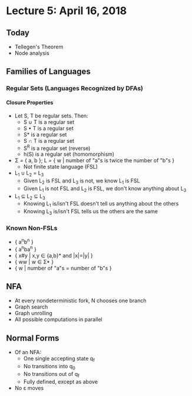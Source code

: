 # Lecture 5: April 16, 2018
## Today
* Tellegen's Theorem
* Node analysis
## Families of Languages
### Regular Sets (Languages Recognized by DFAs)
#### Closure Properties
* Let S, T be regular sets. Then:
  * S ∪ T is a regular set
  * S • T is a regular set
  * S* is a regular set
  * S ∩ T is a regular set
  * S<sup>R</sup> is a regular set (reverse)
  * h(S) is a regular set (homomorphism)
* Σ = { a, b }; L = { w | number of "a"s is twice the number of "b"s } 
  * Not finite state language (FSL)
* L<sub>1</sub> ∪ L<sub>2</sub> = L<sub>3</sub>
  * Given L<sub>2</sub> is FSL and L<sub>3</sub> is not, we know L<sub>1</sub> is FSL
  * Given L<sub>1</sub> is not FSL and L<sub>2</sub> is FSL, we don't know anything about L<sub>3</sub>
* L<sub>1</sub> ⊆ L<sub>2</sub> ⊆ L<sub>3</sub>
  * Knowing L<sub>1</sub> is/isn't FSL doesn't tell us anything about the others
  * Knowing L<sub>3</sub>  is/isn't FSL tells us the others are the same
### Known Non-FSLs
* { a<sup>n</sup>b<sup>n</sup> }
* { a<sup>n</sup>ba<sup>n</sup> }
* { x#y | x,y ∈ {a,b}* and |x|=|y| }
* { ww | w ∈ Σ* }
* { w | number of "a"s = number of "b"s }
## NFA
* At every nondeterministic fork, N chooses one branch
* Graph search
* Graph unrolling
* All possible computations in parallel
## Normal Forms
* Of an NFA:
  * One single accepting state q<sub>f</sub>
  * No transitions into q<sub>0</sub>
  * No transitions out of q<sub>f</sub>
  * Fully defined, except as above
* No ε moves
